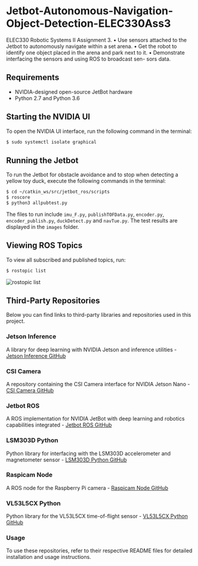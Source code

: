 # Jetbot-Autonomous-Navigation-Object-Detection-ELEC330Ass3
ELEC330 Robotic Systems II Assignment 3. 
• Use sensors attached to the Jetbot to autonomously navigate within a set arena. 
• Get the robot to identify one object placed in the arena and park next to it. 
• Demonstrate interfacing the sensors and using ROS to broadcast sen- sors data.

## Requirements
- NVIDIA-designed open-source JetBot hardware
- Python 2.7 and Python 3.6

## Starting the NVIDIA UI
To open the NVIDIA UI interface, run the following command in the terminal: 
```bash
$ sudo systemctl isolate graphical
```

## Running the Jetbot
To run the Jetbot for obstacle avoidance and to stop when detecting a yellow toy duck, execute the following commands in the terminal:
```bash
$ cd ~/catkin_ws/src/jetbot_ros/scripts
$ roscore
$ python3 allpubtest.py
```
The files to run include `imu_F.py`, `publishTOFData.py`, `encoder.py`, `encoder_publish.py`, `duckDetect.py` and `navTue.py`. The test results are displayed in the `images` folder.

## Viewing ROS Topics
To view all subscribed and published topics, run: 
```bash
$ rostopic list
```
![rostopic list](images/rostopicList.jpg)

## Third-Party Repositories
Below you can find links to third-party libraries and repositories used in this project.

### Jetson Inference
A library for deep learning with NVIDIA Jetson and inference utilities - [Jetson Inference GitHub](https://github.com/dusty-nv/jetson-inference)

### CSI Camera
A repository containing the CSI Camera interface for NVIDIA Jetson Nano - [CSI Camera GitHub](https://github.com/JetsonHacksNano/CSI-Camera)

### Jetbot ROS
A ROS implementation for NVIDIA JetBot with deep learning and robotics capabilities integrated - [Jetbot ROS GitHub](https://github.com/dusty-nv/jetbot_ros)

### LSM303D Python
Python library for interfacing with the LSM303D accelerometer and magnetometer sensor - [LSM303D Python GitHub](https://github.com/pimoroni/lsm303d-python)

### Raspicam Node
A ROS node for the Raspberry Pi camera - [Raspicam Node GitHub](https://github.com/UbiquityRobotics/raspicam_node)

### VL53L5CX Python
Python library for the VL53L5CX time-of-flight sensor - [VL53L5CX Python GitHub](https://github.com/pimoroni/vl53l5cx-python)

### Usage
To use these repositories, refer to their respective README files for detailed installation and usage instructions.


